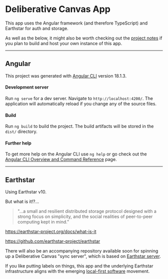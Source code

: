 # Deliberative Canvas App

This app uses the Angular framework (and therefore TypeScript) and Earthstar for auth and storage.

As well as the below, it might also be worth checking out the [project notes](PROJECTNOTES.md) if you plan to build and host your own instance of this app.

---

## Angular

This project was generated with [Angular CLI](https://github.com/angular/angular-cli) version 18.1.3.

#### Development server

Run `ng serve` for a dev server. Navigate to `http://localhost:4200/`. The application will automatically reload if you change any of the source files.


#### Build

Run `ng build` to build the project. The build artifacts will be stored in the `dist/` directory.


#### Further help

To get more help on the Angular CLI use `ng help` or go check out the [Angular CLI Overview and Command Reference](https://angular.dev/tools/cli) page.

---

## Earthstar

Using Earthstar v10.

But what is it!?...

> "...a small and resilient distributed storage protocol designed with a strong focus on simplicity, and the social realities of peer-to-peer computing kept in mind."

https://earthstar-project.org/docs/what-is-it

https://github.com/earthstar-project/earthstar

There will also be an accompanying repository available soon for spinning up a Deliberative Canvas "sync server", which is based on [Earthstar server](https://earthstar-project.org/docs/server-guide).

If you like putting labels on things, this app and the underlying Earthstar infrastructure aligns with the emerging [local-first software](https://localfirstweb.dev/) movement.